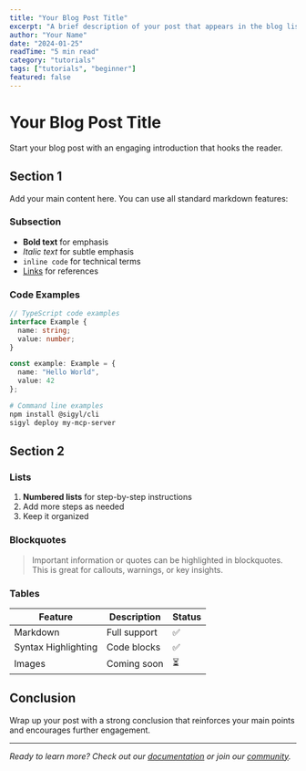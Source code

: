```yaml
---
title: "Your Blog Post Title"
excerpt: "A brief description of your post that appears in the blog list"
author: "Your Name"
date: "2024-01-25"
readTime: "5 min read"
category: "tutorials"
tags: ["tutorials", "beginner"]
featured: false
---
```


# Your Blog Post Title

Start your blog post with an engaging introduction that hooks the reader.

## Section 1

Add your main content here. You can use all standard markdown features:

### Subsection

- **Bold text** for emphasis
- *Italic text* for subtle emphasis
- `inline code` for technical terms
- [Links](https://example.com) for references

### Code Examples

```typescript
// TypeScript code examples
interface Example {
  name: string;
  value: number;
}

const example: Example = {
  name: "Hello World",
  value: 42
};
```

```bash
# Command line examples
npm install @sigyl/cli
sigyl deploy my-mcp-server
```

## Section 2

### Lists

1. **Numbered lists** for step-by-step instructions
2. Add more steps as needed
3. Keep it organized

### Blockquotes

> Important information or quotes can be highlighted in blockquotes.
> This is great for callouts, warnings, or key insights.

### Tables

| Feature | Description | Status |
|---------|-------------|--------|
| Markdown | Full support | ✅ |
| Syntax Highlighting | Code blocks | ✅ |
| Images | Coming soon | ⏳ |

## Conclusion

Wrap up your post with a strong conclusion that reinforces your main points and encourages further engagement.

---

*Ready to learn more? Check out our [documentation](https://docs.sigyl.dev) or join our [community](https://discord.gg/sigyl).* 
